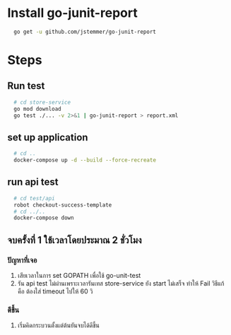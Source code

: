 # Install go-junit-report
```sh
  go get -u github.com/jstemmer/go-junit-report
```

# Steps

## Run test
```sh
  # cd store-service
  go mod download
  go test ./... -v 2>&1 | go-junit-report > report.xml
```

## set up application
```sh
  # cd ..
  docker-compose up -d --build --force-recreate
```

## run api test
```sh
  # cd test/api
  robot checkout-success-template
  # cd ../..
  docker-compose down
```


## จบครั้งที่ 1 ใช้เวลาโดยประมาณ 2 ชั่วโมง
### ปัญหาที่เจอ
1. เสียเวลาในการ set GOPATH เพื่อใช้ go-unit-test
2. รัน api test ไม่ผ่านเพราะเวลารันเทส store-service ยัง start ไม่เสร็จ ทำให้ Fail วิธีแก้คือ ต้องใส่ timeout ไปให้ 60 วิ

### ดีขึ้น
1. เริ่มคิดกระบวนตั้งแต่ต้นยันจบได้ดีขึ้น